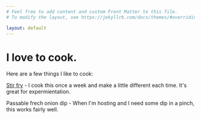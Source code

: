 ```yaml
---
# Feel free to add content and custom Front Matter to this file.
# To modify the layout, see https://jekyllrb.com/docs/themes/#overriding-theme-defaults

layout: default
---
```


I love to cook.
===============

Here are a few things I like to cook:

[Stir fry](./stir_fry) - I cook this once a week and make a little different each time. It's great for expermientation.

Passable frech onion dip - When I'm hosting and I need some dip in a pinch, this works fairly well.

